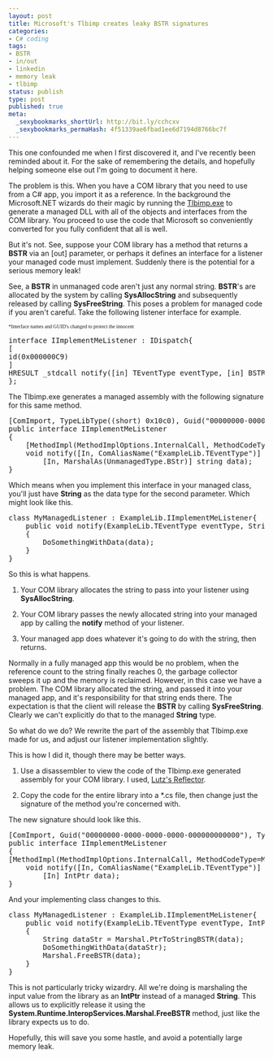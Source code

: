 ```yaml
---
layout: post
title: Microsoft's Tlbimp creates leaky BSTR signatures
categories:
- C# coding
tags:
- BSTR
- in/out
- linkedin
- memory leak
- tlbimp
status: publish
type: post
published: true
meta:
  _sexybookmarks_shortUrl: http://bit.ly/cchcxv
  _sexybookmarks_permaHash: 4f51339ae6fbad1ee6d7194d8766bc7f
---
```

This one confounded me when I first discovered it, and I've recently been reminded about it.  For the sake of remembering the details, and hopefully helping someone else out I'm going to document it here.

The problem is this.  When you have a COM library that you need to use from a C# app, you import it as a reference.  In the background the Microsoft.NET wizards do their magic by running the <a href="http://msdn2.microsoft.com/en-us/library/tt0cf3sx(VS.80).aspx">Tlbimp.exe</a> to generate a managed DLL with all of the objects and interfaces from the COM library.  You proceed to use the code that Microsoft so conveniently converted for you fully confident that all is well.

But it's not.  See, suppose your COM library has a method that returns a <strong>BSTR</strong> via an [out] parameter, or perhaps it defines an interface for a listener your managed code must implement.  Suddenly there is the potential for a serious memory leak!

See, a <strong>BSTR</strong> in unmanaged code aren't just any normal string.  <strong>BSTR</strong>'s are allocated by the system by calling <strong>SysAllocString</strong> and subsequently released by calling <strong>SysFreeString</strong>.  This poses a problem for managed code if you aren't careful.  Take the following listener interface for example.
<p style="font-family: italic; font-size: 10px">*Interface names and GUID's changed to protect the innocent</p>

<pre line="1" lang="idl">
interface IImplementMeListener : IDispatch{
[
id(0x000000C9)
]
HRESULT _stdcall notify([in] TEventType eventType, [in] BSTR data );
};</pre>
The Tlbimp.exe generates a managed assembly with the following signature for this same method.
<pre line="1" lang="csharp">
[ComImport, TypeLibType((short) 0x10c0), Guid("00000000-0000-0000-0000-000000000000")]
public interface IImplementMeListener
{
    [MethodImpl(MethodImplOptions.InternalCall, MethodCodeType=MethodCodeType.Runtime), DispId(0xc9)]
    void notify([In, ComAliasName("ExampleLib.TEventType")] TEventType eventType,
        [In, MarshalAs(UnmanagedType.BStr)] string data);
}</pre>
Which means when you implement this interface in your managed class, you'll just have <strong>String</strong> as the data type for the second parameter.  Which might look like this.
<pre line="1" lang="csharp">
class MyManagedListener : ExampleLib.IImplementMeListener{
    public void notify(ExampleLib.TEventType eventType, String data)
    {
        DoSomethingWithData(data);
    }
}</pre>
So this is what happens.

1) Your COM library allocates the string to pass into your listener using <strong>SysAllocString</strong>.

2) Your COM library passes the newly allocated string into your managed app by calling the <strong>notify</strong> method of your listener.

3) Your managed app does whatever it's going to do with the string, then returns.

Normally in a fully managed app this would be no problem, when the reference count to the string finally reaches 0, the garbage collector sweeps it up and the memory is reclaimed.  However, in this case we have a problem.  The COM library allocated the string, and passed it into your managed app, and it's responsibility for that string ends there.  The expectation is that the client will release the <strong>BSTR</strong> by calling <strong>SysFreeString</strong>.  Clearly we can't explicitly do that to the managed <strong>String</strong> type.

So what do we do?  We rewrite the part of the assembly that Tlbimp.exe made for us, and adjust our listener implementation slightly.

This is how I did it, though there may be better ways.

1) Use a disassembler to view the code of the Tlbimp.exe generated assembly for your COM library.  I used, <a href="http://www.aisto.com/roeder/dotnet/">Lutz's Reflector</a>.

2) Copy the code for the entire library into a *.cs file, then change just the signature of the method you're concerned with.

The new signature should look like this.
<pre line="1" lang="csharp">
[ComImport, Guid("00000000-0000-0000-0000-000000000000"), TypeLibType((short) 0x10c0)]
public interface IImplementMeListener
{
[MethodImpl(MethodImplOptions.InternalCall, MethodCodeType=MethodCodeType.Runtime), DispId(0xc9)]
    void notify([In, ComAliasName("ExampleLib.TEventType")] TEventType eventType,
        [In] IntPtr data);
}</pre>
And your implementing class changes to this.
<pre line="1" lang="csharp">
class MyManagedListener : ExampleLib.IImplementMeListener{
    public void notify(ExampleLib.TEventType eventType, IntPtr data)
    {
        String dataStr = Marshal.PtrToStringBSTR(data);
        DoSomethingWithData(dataStr);
        Marshal.FreeBSTR(data);
    }
}</pre>
This is not particularly tricky wizardry.  All we're doing is marshaling the input value from the library as an <strong>IntPtr</strong> instead of a managed <strong>String</strong>.  This allows us to explicitly release it using the <strong>System.Runtime.InteropServices.Marshal.FreeBSTR</strong> method, just like the library expects us to do.

Hopefully, this will save you some hastle, and avoid a potentially large memory leak.

